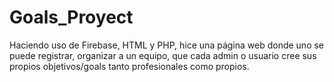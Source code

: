 # Goals_Proyect
Haciendo uso de Firebase, HTML y PHP, hice una página web donde uno se puede registrar, organizar a un equipo, 
que cada admin o usuario cree sus propios objetivos/goals tanto profesionales como propios.
